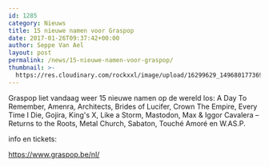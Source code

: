 ```yaml
---
id: 1285
category: Nieuws
title: 15 nieuwe namen voor Graspop
date: 2017-01-26T09:37:42+00:00
author: Seppe Van Ael
layout: post
permalink: /news/15-nieuwe-namen-voor-graspop/
thumbnail: >-
  https://res.cloudinary.com/rockxxl/image/upload/16299629_1496801773693309_1726001884140908060_o.jpg
---
```

Graspop liet vandaag weer 15 nieuwe namen op de wereld los: A Day To Remember, Amenra, Architects, Brides of Lucifer, Crown The Empire, Every Time I Die, Gojira, King's X, Like a Storm, Mastodon, Max & Iggor Cavalera – Returns to the Roots, Metal Church, Sabaton, Touché Amoré en W.AS.P.

info en tickets:

https://www.graspop.be/nl/
